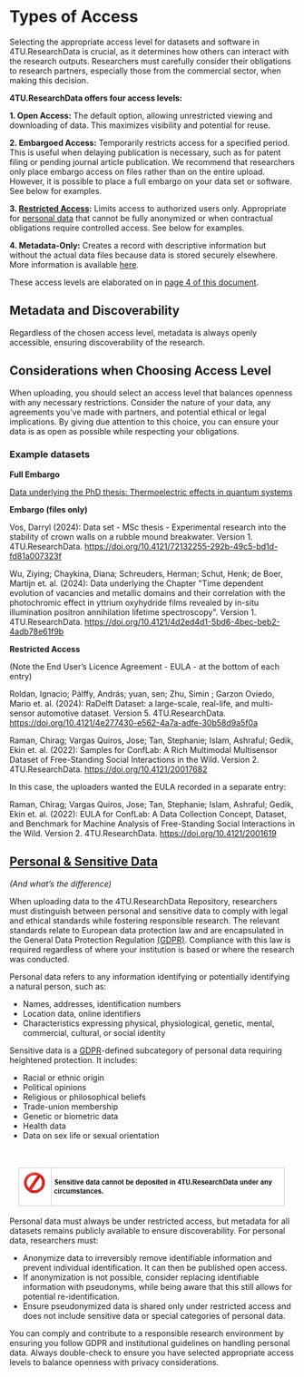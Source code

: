 # Types of Access

Selecting the appropriate access level for datasets and software in 4TU.ResearchData is crucial, as it determines how others can interact with the research outputs. Researchers must carefully consider their obligations to research partners, especially those from the commercial sector, when making this decision.

**4TU.ResearchData offers four access levels:**

**1. Open Access:** The default option, allowing unrestricted viewing and downloading of data. This maximizes visibility and potential for reuse.

**2. Embargoed Access:** Temporarily restricts access for a specified period. This is useful when delaying publication is necessary, such as for patent filing or pending journal article publication. We recommend that researchers only place embargo access on files rather than on the entire upload. However, it is possible to place a full embargo on your data set or software. See below for examples.

**3. [Restricted Access](https://data.4tu.nl/s/documents/4TU.ResearchData_Restricted_Access_2023.pdf):** Limits access to authorized users only. Appropriate for [personal data](#personal--sensitive-data) that cannot be fully anonymized or when contractual obligations require controlled access. See below for examples. 

**4. Metadata-Only:** Creates a record with descriptive information but without the actual data files because data is stored securely elsewhere. More information is available [here]( https://communities.springernature.com/posts/metadata-only-records-what-are-they-and-why-are-they-useful?badge_id=269-springer-nature). 

These access levels are elaborated on in [page 4 of this document](https://data.4tu.nl/s/docs/data-collection-policy.pdf). 

## Metadata and Discoverability 

Regardless of the chosen access level, metadata is always openly accessible, ensuring discoverability of the research.

## Considerations when Choosing Access Level

When uploading, you should select an access level that balances openness with any necessary restrictions. Consider the nature of your data, any agreements you’ve made  with partners, and potential ethical or legal implications. By giving due attention to this choice, you can ensure your data is as open as possible while respecting your obligations.

### Example datasets

**Full Embargo**

[Data underlying the PhD thesis: Thermoelectric effects in quantum systems](https://data.4tu.nl/datasets/cdb42d77-6e0b-4132-8f26-2b560673b745)

**Embargo (files only)**

Vos, Darryl (2024): Data set - MSc thesis - Experimental research into the stability of crown walls on a rubble mound breakwater. Version 1. 4TU.ResearchData. https://doi.org/10.4121/72132255-292b-49c5-bd1d-fd81a007323f

Wu, Ziying; Chaykina, Diana; Schreuders, Herman; Schut, Henk; de Boer, Martijn et. al. (2024): Data underlying the Chapter "Time dependent evolution of vacancies and metallic domains and their correlation with the photochromic effect in yttrium oxyhydride films revealed by in-situ illumination positron annihilation lifetime spectroscopy". Version 1. 4TU.ResearchData. https://doi.org/10.4121/4d2ed4d1-5bd6-4bec-beb2-4adb78e61f9b

**Restricted Access**

(Note the End User’s Licence Agreement - EULA - at the bottom of each entry) 

Roldan, Ignacio; Pálffy, András; yuan, sen; Zhu, Simin ; Garzon Oviedo, Mario et. al. (2024): RaDelft Dataset: a large-scale, real-life, and multi-sensor automotive dataset. Version 5. 4TU.ResearchData. https://doi.org/10.4121/4e277430-e562-4a7a-adfe-30b58d9a5f0a

Raman, Chirag; Vargas Quiros, Jose; Tan, Stephanie; Islam, Ashraful; Gedik, Ekin et. al. (2022): Samples for ConfLab: A Rich Multimodal Multisensor Dataset of Free-Standing Social Interactions in the Wild. Version 2. 4TU.ResearchData. https://doi.org/10.4121/20017682 

In this case, the uploaders wanted the EULA recorded in a separate entry: 

Raman, Chirag; Vargas Quiros, Jose; Tan, Stephanie; Islam, Ashraful; Gedik, Ekin et. al. (2022): EULA for ConfLab: A Data Collection Concept, Dataset, and Benchmark for Machine Analysis of Free-Standing Social Interactions in the Wild. Version 2. 4TU.ResearchData. https://doi.org/10.4121/2001619

## [Personal & Sensitive Data](https://utrechtuniversity.github.io/dataprivacyhandbook/)
*(And what’s the difference)*

When uploading data to the 4TU.ResearchData Repository, researchers must distinguish between personal and sensitive data to comply with legal and ethical standards while fostering responsible research. The relevant standards relate to European data protection law and are encapsulated in the General Data Protection Regulation [(GDPR)](https://gdpr.eu/). Compliance with this law is required regardless of where your institution is based or where the research was conducted.

Personal data refers to any information identifying or potentially identifying a natural person, such as:

* Names, addresses, identification numbers
* Location data, online identifiers
* Characteristics expressing physical, physiological, genetic, mental, commercial, cultural, or social identity

Sensitive data is a [GDPR](https://gdpr.eu/)-defined subcategory of personal data requiring heightened protection. It includes:

* Racial or ethnic origin
* Political opinions
* Religious or philosophical beliefs
* Trade-union membership
* Genetic or biometric data
* Health data
* Data on sex life or sexual orientation

<br>
<center>

![alt text](no_sensitive_data_in_4tu.png)

</center>

Personal data must always be under restricted access, but metadata for all datasets remains publicly available to ensure discoverability. 
For personal data, researchers must:
* Anonymize data to irreversibly remove identifiable information and prevent individual identification. It can then be published open access.
* If anonymization is not possible, consider replacing identifiable information with pseudonyms, while being aware that this still allows for potential re-identification.
* Ensure pseudonymized data is shared only under restricted access and does not include sensitive data or special categories of personal data.

You can comply and contribute to a responsible research environment by ensuring you follow GDPR and institutional guidelines on handling personal data. Always double-check to ensure you have selected appropriate access levels to balance openness with privacy considerations. 
